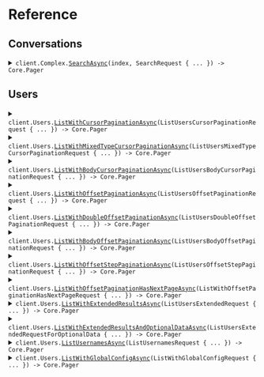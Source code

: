 # Reference
## Conversations
<details><summary><code>client.Complex.<a href="/src/SeedPagination/Complex/ComplexClient.cs">SearchAsync</a>(index, SearchRequest { ... }) -> Core.Pager<Conversation></code></summary>
<dl>
<dd>

#### 🔌 Usage

<dl>
<dd>

<dl>
<dd>

```csharp
await client.Complex.SearchAsync(
    "index",
    new SearchRequest
    {
        Pagination = new StartingAfterPaging { PerPage = 1, StartingAfter = "starting_after" },
        Query = new SingleFilterSearchRequest
        {
            Field = "field",
            Operator = SingleFilterSearchRequestOperator.Equals,
            Value = "value",
        },
    }
);
```
</dd>
</dl>
</dd>
</dl>

#### ⚙️ Parameters

<dl>
<dd>

<dl>
<dd>

**index:** `string` 
    
</dd>
</dl>

<dl>
<dd>

**request:** `SearchRequest` 
    
</dd>
</dl>
</dd>
</dl>


</dd>
</dl>
</details>

## Users
<details><summary><code>client.Users.<a href="/src/SeedPagination/Users/UsersClient.cs">ListWithCursorPaginationAsync</a>(ListUsersCursorPaginationRequest { ... }) -> Core.Pager<User></code></summary>
<dl>
<dd>

#### 🔌 Usage

<dl>
<dd>

<dl>
<dd>

```csharp
await client.Users.ListWithCursorPaginationAsync(
    new ListUsersCursorPaginationRequest
    {
        Page = 1,
        PerPage = 1,
        Order = Order.Asc,
        StartingAfter = "starting_after",
    }
);
```
</dd>
</dl>
</dd>
</dl>

#### ⚙️ Parameters

<dl>
<dd>

<dl>
<dd>

**request:** `ListUsersCursorPaginationRequest` 
    
</dd>
</dl>
</dd>
</dl>


</dd>
</dl>
</details>

<details><summary><code>client.Users.<a href="/src/SeedPagination/Users/UsersClient.cs">ListWithMixedTypeCursorPaginationAsync</a>(ListUsersMixedTypeCursorPaginationRequest { ... }) -> Core.Pager<User></code></summary>
<dl>
<dd>

#### 🔌 Usage

<dl>
<dd>

<dl>
<dd>

```csharp
await client.Users.ListWithMixedTypeCursorPaginationAsync(
    new ListUsersMixedTypeCursorPaginationRequest { Cursor = "cursor" }
);
```
</dd>
</dl>
</dd>
</dl>

#### ⚙️ Parameters

<dl>
<dd>

<dl>
<dd>

**request:** `ListUsersMixedTypeCursorPaginationRequest` 
    
</dd>
</dl>
</dd>
</dl>


</dd>
</dl>
</details>

<details><summary><code>client.Users.<a href="/src/SeedPagination/Users/UsersClient.cs">ListWithBodyCursorPaginationAsync</a>(ListUsersBodyCursorPaginationRequest { ... }) -> Core.Pager<User></code></summary>
<dl>
<dd>

#### 🔌 Usage

<dl>
<dd>

<dl>
<dd>

```csharp
await client.Users.ListWithBodyCursorPaginationAsync(
    new ListUsersBodyCursorPaginationRequest { Pagination = new WithCursor { Cursor = "cursor" } }
);
```
</dd>
</dl>
</dd>
</dl>

#### ⚙️ Parameters

<dl>
<dd>

<dl>
<dd>

**request:** `ListUsersBodyCursorPaginationRequest` 
    
</dd>
</dl>
</dd>
</dl>


</dd>
</dl>
</details>

<details><summary><code>client.Users.<a href="/src/SeedPagination/Users/UsersClient.cs">ListWithOffsetPaginationAsync</a>(ListUsersOffsetPaginationRequest { ... }) -> Core.Pager<User></code></summary>
<dl>
<dd>

#### 🔌 Usage

<dl>
<dd>

<dl>
<dd>

```csharp
await client.Users.ListWithOffsetPaginationAsync(
    new ListUsersOffsetPaginationRequest
    {
        Page = 1,
        PerPage = 1,
        Order = Order.Asc,
        StartingAfter = "starting_after",
    }
);
```
</dd>
</dl>
</dd>
</dl>

#### ⚙️ Parameters

<dl>
<dd>

<dl>
<dd>

**request:** `ListUsersOffsetPaginationRequest` 
    
</dd>
</dl>
</dd>
</dl>


</dd>
</dl>
</details>

<details><summary><code>client.Users.<a href="/src/SeedPagination/Users/UsersClient.cs">ListWithDoubleOffsetPaginationAsync</a>(ListUsersDoubleOffsetPaginationRequest { ... }) -> Core.Pager<User></code></summary>
<dl>
<dd>

#### 🔌 Usage

<dl>
<dd>

<dl>
<dd>

```csharp
await client.Users.ListWithDoubleOffsetPaginationAsync(
    new ListUsersDoubleOffsetPaginationRequest
    {
        Page = 1.1,
        PerPage = 1.1,
        Order = Order.Asc,
        StartingAfter = "starting_after",
    }
);
```
</dd>
</dl>
</dd>
</dl>

#### ⚙️ Parameters

<dl>
<dd>

<dl>
<dd>

**request:** `ListUsersDoubleOffsetPaginationRequest` 
    
</dd>
</dl>
</dd>
</dl>


</dd>
</dl>
</details>

<details><summary><code>client.Users.<a href="/src/SeedPagination/Users/UsersClient.cs">ListWithBodyOffsetPaginationAsync</a>(ListUsersBodyOffsetPaginationRequest { ... }) -> Core.Pager<User></code></summary>
<dl>
<dd>

#### 🔌 Usage

<dl>
<dd>

<dl>
<dd>

```csharp
await client.Users.ListWithBodyOffsetPaginationAsync(
    new ListUsersBodyOffsetPaginationRequest { Pagination = new WithPage { Page = 1 } }
);
```
</dd>
</dl>
</dd>
</dl>

#### ⚙️ Parameters

<dl>
<dd>

<dl>
<dd>

**request:** `ListUsersBodyOffsetPaginationRequest` 
    
</dd>
</dl>
</dd>
</dl>


</dd>
</dl>
</details>

<details><summary><code>client.Users.<a href="/src/SeedPagination/Users/UsersClient.cs">ListWithOffsetStepPaginationAsync</a>(ListUsersOffsetStepPaginationRequest { ... }) -> Core.Pager<User></code></summary>
<dl>
<dd>

#### 🔌 Usage

<dl>
<dd>

<dl>
<dd>

```csharp
await client.Users.ListWithOffsetStepPaginationAsync(
    new ListUsersOffsetStepPaginationRequest
    {
        Page = 1,
        Limit = 1,
        Order = Order.Asc,
    }
);
```
</dd>
</dl>
</dd>
</dl>

#### ⚙️ Parameters

<dl>
<dd>

<dl>
<dd>

**request:** `ListUsersOffsetStepPaginationRequest` 
    
</dd>
</dl>
</dd>
</dl>


</dd>
</dl>
</details>

<details><summary><code>client.Users.<a href="/src/SeedPagination/Users/UsersClient.cs">ListWithOffsetPaginationHasNextPageAsync</a>(ListWithOffsetPaginationHasNextPageRequest { ... }) -> Core.Pager<User></code></summary>
<dl>
<dd>

#### 🔌 Usage

<dl>
<dd>

<dl>
<dd>

```csharp
await client.Users.ListWithOffsetPaginationHasNextPageAsync(
    new ListWithOffsetPaginationHasNextPageRequest
    {
        Page = 1,
        Limit = 1,
        Order = Order.Asc,
    }
);
```
</dd>
</dl>
</dd>
</dl>

#### ⚙️ Parameters

<dl>
<dd>

<dl>
<dd>

**request:** `ListWithOffsetPaginationHasNextPageRequest` 
    
</dd>
</dl>
</dd>
</dl>


</dd>
</dl>
</details>

<details><summary><code>client.Users.<a href="/src/SeedPagination/Users/UsersClient.cs">ListWithExtendedResultsAsync</a>(ListUsersExtendedRequest { ... }) -> Core.Pager<User></code></summary>
<dl>
<dd>

#### 🔌 Usage

<dl>
<dd>

<dl>
<dd>

```csharp
await client.Users.ListWithExtendedResultsAsync(
    new ListUsersExtendedRequest { Cursor = "d5e9c84f-c2b2-4bf4-b4b0-7ffd7a9ffc32" }
);
```
</dd>
</dl>
</dd>
</dl>

#### ⚙️ Parameters

<dl>
<dd>

<dl>
<dd>

**request:** `ListUsersExtendedRequest` 
    
</dd>
</dl>
</dd>
</dl>


</dd>
</dl>
</details>

<details><summary><code>client.Users.<a href="/src/SeedPagination/Users/UsersClient.cs">ListWithExtendedResultsAndOptionalDataAsync</a>(ListUsersExtendedRequestForOptionalData { ... }) -> Core.Pager<User></code></summary>
<dl>
<dd>

#### 🔌 Usage

<dl>
<dd>

<dl>
<dd>

```csharp
await client.Users.ListWithExtendedResultsAndOptionalDataAsync(
    new ListUsersExtendedRequestForOptionalData { Cursor = "d5e9c84f-c2b2-4bf4-b4b0-7ffd7a9ffc32" }
);
```
</dd>
</dl>
</dd>
</dl>

#### ⚙️ Parameters

<dl>
<dd>

<dl>
<dd>

**request:** `ListUsersExtendedRequestForOptionalData` 
    
</dd>
</dl>
</dd>
</dl>


</dd>
</dl>
</details>

<details><summary><code>client.Users.<a href="/src/SeedPagination/Users/UsersClient.cs">ListUsernamesAsync</a>(ListUsernamesRequest { ... }) -> Core.Pager<string></code></summary>
<dl>
<dd>

#### 🔌 Usage

<dl>
<dd>

<dl>
<dd>

```csharp
await client.Users.ListUsernamesAsync(
    new ListUsernamesRequest { StartingAfter = "starting_after" }
);
```
</dd>
</dl>
</dd>
</dl>

#### ⚙️ Parameters

<dl>
<dd>

<dl>
<dd>

**request:** `ListUsernamesRequest` 
    
</dd>
</dl>
</dd>
</dl>


</dd>
</dl>
</details>

<details><summary><code>client.Users.<a href="/src/SeedPagination/Users/UsersClient.cs">ListWithGlobalConfigAsync</a>(ListWithGlobalConfigRequest { ... }) -> Core.Pager<string></code></summary>
<dl>
<dd>

#### 🔌 Usage

<dl>
<dd>

<dl>
<dd>

```csharp
await client.Users.ListWithGlobalConfigAsync(new ListWithGlobalConfigRequest { Offset = 1 });
```
</dd>
</dl>
</dd>
</dl>

#### ⚙️ Parameters

<dl>
<dd>

<dl>
<dd>

**request:** `ListWithGlobalConfigRequest` 
    
</dd>
</dl>
</dd>
</dl>


</dd>
</dl>
</details>
